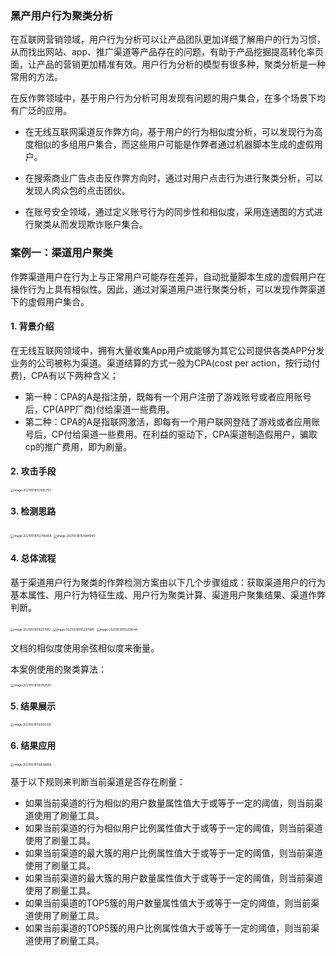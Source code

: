 ### 黑产用户行为聚类分析

​	在互联网营销领域，用户行为分析可以让产品团队更加详细了解用户的行为习惯，从而找出网站、app、推广渠道等产品存在的问题，有助于产品挖掘提高转化率页面，让产品的营销更加精准有效。用户行为分析的模型有很多种，聚类分析是一种常用的方法。



在反作弊领域中，基于用户行为分析可用发现有问题的用户集合，在多个场景下均有广泛的应用。

- 在无线互联网渠道反作弊方向，基于用户的行为相似度分析，可以发现行为高度相似的多组用户集合，而这些用户可能是作弊者通过机器脚本生成的虚假用户。

- 在搜索商业广告点击反作弊方向时，通过对用户点击行为进行聚类分析，可以发现人肉众包的点击团伙。

- 在账号安全领域，通过定义账号行为的同步性和相似度，采用连通图的方式进行聚类从而发现欺诈账户集合。

  

### 案例一：渠道用户聚类

作弊渠道用户在行为上与正常用户可能存在差异，自动批量脚本生成的虚假用户在操作行为上具有相似性。因此，通过对渠道用户进行聚类分析，可以发现作弊渠道下的虚假用户集合。

#### 1. 背景介绍

在无线互联网领域中，拥有大量收集App用户或能够为其它公司提供各类APP分发业务的公司被称为渠道。渠道结算的方式一般为CPA(cost per action，按行动付费)，CPA有以下两种含义；

- 第一种：CPA的A是指注册，既每有一个用户注册了游戏账号或者应用账号后，CP(APP厂商)付给渠道一些费用。
- 第二种：CPA的A是指联网激活，即每有一个用户联网登陆了游戏或者应用账号后，CP付给渠道一些费用。在利益的驱动下，CPA渠道制造假用户，骗取cp的推广费用，即为刷量。

#### 2. 攻击手段

<img src="/Users/eason/Library/Application%20Support/typora-user-images/image-20210518153655751.png" alt="image-20210518153655751" style="zoom:33%;" />



#### 3. 检测思路

<img src="/Users/eason/Library/Application%20Support/typora-user-images/image-20210518153746808.png" alt="image-20210518153746808" style="zoom:33%;" />

<img src="/Users/eason/Library/Application%20Support/typora-user-images/image-20210518153948940.png" alt="image-20210518153948940" style="zoom:33%;" />

#### 4. 总体流程

基于渠道用户行为聚类的作弊检测方案由以下几个步骤组成：获取渠道用户的行为基本属性、用户行为特征生成、用户行为聚类计算、渠道用户聚集结果、渠道作弊判断。

<img src="/Users/eason/Library/Application%20Support/typora-user-images/image-20210518155217982.png" alt="image-20210518155217982" style="zoom:33%;" />

<img src="/Users/eason/Library/Application%20Support/typora-user-images/image-20210518155237985.png" alt="image-20210518155237985" style="zoom:33%;" />

<img src="/Users/eason/Library/Application%20Support/typora-user-images/image-20210518155258544.png" alt="image-20210518155258544" style="zoom:33%;" />

文档的相似度使用余弦相似度来衡量。

本案例使用的聚类算法：

<img src="/Users/eason/Library/Application%20Support/typora-user-images/image-20210518155352581.png" alt="image-20210518155352581" style="zoom:33%;" />

#### 5. 结果展示

<img src="/Users/eason/Library/Application%20Support/typora-user-images/image-20210518155500129.png" alt="image-20210518155500129" style="zoom:33%;" />

#### 6. 结果应用

<img src="/Users/eason/Library/Application%20Support/typora-user-images/image-20210518155638856.png" alt="image-20210518155638856" style="zoom:33%;" />



基于以下规则来判断当前渠道是否存在刷量：

- 如果当前渠道的行为相似的用户数量属性值大于或等于一定的阈值，则当前渠道使用了刷量工具。
- 如果当前渠道的行为相似用户比例属性值大于或等于一定的阈值，则当前渠道使用了刷量工具。
- 如果当前渠道的最大簇的用户比例属性值大于或等于一定的阈值，则当前渠道使用了刷量工具。
- 如果当前渠道的最大簇的用户数量属性值大于或等于一定的阈值，则当前渠道使用了刷量工具。
- 如果当前渠道的TOP5簇的用户数量属性值大于或等于一定的阈值，则当前渠道使用了刷量工具。
- 如果当前渠道的TOP5簇的用户比例属性值大于或等于一定的阈值，则当前渠道使用了刷量工具。



